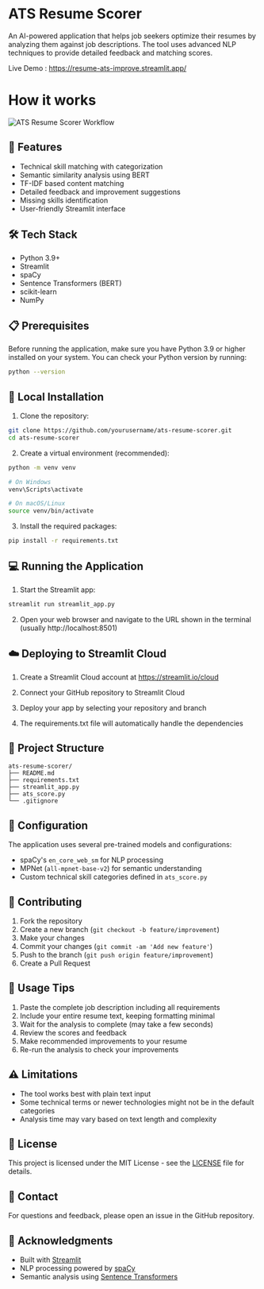 # ATS Resume Scorer

An AI-powered application that helps job seekers optimize their resumes by analyzing them against job descriptions. The tool uses advanced NLP techniques to provide detailed feedback and matching scores.

Live Demo : https://resume-ats-improve.streamlit.app/

# How it works

![ATS Resume Scorer Workflow](ats_working.svg)


## 🌟 Features

- Technical skill matching with categorization
- Semantic similarity analysis using BERT
- TF-IDF based content matching
- Detailed feedback and improvement suggestions
- Missing skills identification
- User-friendly Streamlit interface

## 🛠️ Tech Stack

- Python 3.9+
- Streamlit
- spaCy
- Sentence Transformers (BERT)
- scikit-learn
- NumPy

## 📋 Prerequisites

Before running the application, make sure you have Python 3.9 or higher installed on your system. You can check your Python version by running:

```bash
python --version
```

## 🚀 Local Installation

1. Clone the repository:
```bash
git clone https://github.com/yourusername/ats-resume-scorer.git
cd ats-resume-scorer
```

2. Create a virtual environment (recommended):
```bash
python -m venv venv

# On Windows
venv\Scripts\activate

# On macOS/Linux
source venv/bin/activate
```

3. Install the required packages:
```bash
pip install -r requirements.txt
```

## 💻 Running the Application

1. Start the Streamlit app:
```bash
streamlit run streamlit_app.py
```

2. Open your web browser and navigate to the URL shown in the terminal (usually http://localhost:8501)

## ☁️ Deploying to Streamlit Cloud

1. Create a Streamlit Cloud account at https://streamlit.io/cloud

2. Connect your GitHub repository to Streamlit Cloud

3. Deploy your app by selecting your repository and branch

4. The requirements.txt file will automatically handle the dependencies

## 📁 Project Structure

```
ats-resume-scorer/
├── README.md
├── requirements.txt
├── streamlit_app.py
├── ats_score.py
└── .gitignore
```

## 🔧 Configuration

The application uses several pre-trained models and configurations:

- spaCy's `en_core_web_sm` for NLP processing
- MPNet (`all-mpnet-base-v2`) for semantic understanding
- Custom technical skill categories defined in `ats_score.py`

## 🤝 Contributing

1. Fork the repository
2. Create a new branch (`git checkout -b feature/improvement`)
3. Make your changes
4. Commit your changes (`git commit -am 'Add new feature'`)
5. Push to the branch (`git push origin feature/improvement`)
6. Create a Pull Request

## 📝 Usage Tips

1. Paste the complete job description including all requirements
2. Include your entire resume text, keeping formatting minimal
3. Wait for the analysis to complete (may take a few seconds)
4. Review the scores and feedback
5. Make recommended improvements to your resume
6. Re-run the analysis to check your improvements

## ⚠️ Limitations

- The tool works best with plain text input
- Some technical terms or newer technologies might not be in the default categories
- Analysis time may vary based on text length and complexity

## 📄 License

This project is licensed under the MIT License - see the [LICENSE](LICENSE) file for details.

## 📧 Contact

For questions and feedback, please open an issue in the GitHub repository.

## 🙏 Acknowledgments

- Built with [Streamlit](https://streamlit.io/)
- NLP processing powered by [spaCy](https://spacy.io/)
- Semantic analysis using [Sentence Transformers](https://www.sbert.net/)
